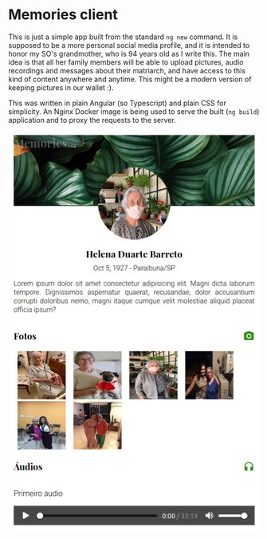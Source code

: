 # Memories client

This is just a simple app built from the standard `ng new` command. It is supposed to be a more personal social media profile, and it is intended to honor my SO's grandmother, who is 94 years old as I write this. The main idea is that all her family members will be able to upload pictures, audio recordings and messages about their matriarch, and have access to this kind of content anywhere and anytime. This might be a modern version of keeping pictures in our wallet :).

This was written in plain Angular (so Typescript) and plain CSS for simplicity. An Nginx Docker image is being used to serve the built (`ng build`) application and to proxy the requests to the server.

![Screenshot](./src/app/shared/imgs/memories_screen.png)